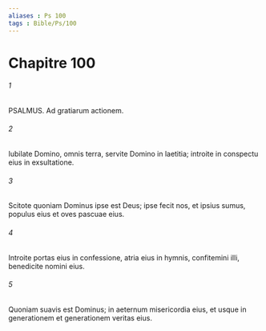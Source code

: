 ```yaml
---
aliases : Ps 100
tags : Bible/Ps/100
---
```


# Chapitre 100

###### 1
PSALMUS. Ad gratiarum actionem.
###### 2
Iubilate Domino, omnis terra, servite Domino in laetitia; introite in conspectu eius in exsultatione.
###### 3
Scitote quoniam Dominus ipse est Deus; ipse fecit nos, et ipsius sumus, populus eius et oves pascuae eius.
###### 4
Introite portas eius in confessione, atria eius in hymnis, confitemini illi, benedicite nomini eius.
###### 5
Quoniam suavis est Dominus; in aeternum misericordia eius, et usque in generationem et generationem veritas eius.
